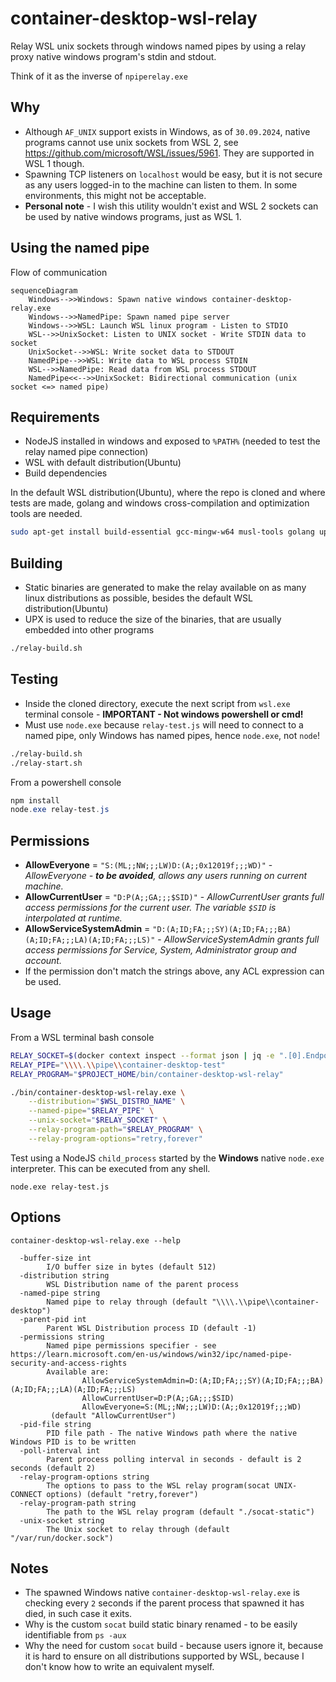 # container-desktop-wsl-relay

Relay WSL unix sockets through windows named pipes by using a relay proxy native windows program's stdin and stdout.

Think of it as the inverse of `npiperelay.exe`

## Why

- Although `AF_UNIX` support exists in Windows, as of `30.09.2024`, native programs cannot use unix sockets from WSL 2, see <https://github.com/microsoft/WSL/issues/5961>. They are supported in WSL 1 though.
- Spawning TCP listeners on `localhost` would be easy, but it is not secure as any users logged-in to the machine can listen to them. In some environments, this might not be acceptable.
- **Personal note** - I wish this utility wouldn't exist and WSL 2 sockets can be used by native windows programs, just as WSL 1.

## Using the named pipe

Flow of communication

```mermaid
sequenceDiagram
    Windows-->>Windows: Spawn native windows container-desktop-relay.exe
    Windows-->>NamedPipe: Spawn named pipe server
    Windows-->>WSL: Launch WSL linux program - Listen to STDIO
    WSL-->>UnixSocket: Listen to UNIX socket - Write STDIN data to socket
    UnixSocket-->>WSL: Write socket data to STDOUT 
    NamedPipe-->>WSL: Write data to WSL process STDIN
    WSL-->>NamedPipe: Read data from WSL process STDOUT
    NamedPipe<<-->>UnixSocket: Bidirectional communication (unix socket <=> named pipe)
```

## Requirements

- NodeJS installed in windows and exposed to `%PATH%` (needed to test the relay named pipe connection)
- WSL with default distribution(Ubuntu)
- Build dependencies

In the default WSL distribution(Ubuntu), where the repo is cloned and where tests are made, golang and windows cross-compilation and optimization tools are needed.

```bash
sudo apt-get install build-essential gcc-mingw-w64 musl-tools golang upx-ucl dotnet-sdk-8.0
```

## Building

- Static binaries are generated to make the relay available on as many linux distributions as possible, besides the default WSL distribution(Ubuntu)
- UPX is used to reduce the size of the binaries, that are usually embedded into other programs

```bash
./relay-build.sh
```

## Testing

- Inside the cloned directory, execute the next script from `wsl.exe` terminal console - **IMPORTANT - Not windows powershell or cmd!**
- Must use `node.exe` because `relay-test.js` will need to connect to a named pipe, only Windows has named pipes, hence `node.exe`, not `node`!

```bash
./relay-build.sh
./relay-start.sh
```

From a powershell console

```powershell
npm install
node.exe relay-test.js
```

## Permissions

- **AllowEveryone** = `"S:(ML;;NW;;;LW)D:(A;;0x12019f;;;WD)"` - _AllowEveryone - **to be avoided**, allows any users running on current machine._
- **AllowCurrentUser** = `"D:P(A;;GA;;;$SID)"` - _AllowCurrentUser grants full access permissions for the current user. The variable `$SID` is interpolated at runtime._
- **AllowServiceSystemAdmin** = `"D:(A;ID;FA;;;SY)(A;ID;FA;;;BA)(A;ID;FA;;;LA)(A;ID;FA;;;LS)"` - _AllowServiceSystemAdmin grants full access permissions for Service, System, Administrator group and account._
- If the permission don't match the strings above, any ACL expression can be used.

## Usage

From a WSL terminal bash console

```bash
RELAY_SOCKET=$(docker context inspect --format json | jq -e ".[0].Endpoints.docker.Host | sub(\"unix://\"; \"\")" | tr -d '"')
RELAY_PIPE="\\\\.\\pipe\\container-desktop-test"
RELAY_PROGRAM="$PROJECT_HOME/bin/container-desktop-wsl-relay"

./bin/container-desktop-wsl-relay.exe \
    --distribution="$WSL_DISTRO_NAME" \
    --named-pipe="$RELAY_PIPE" \
    --unix-socket="$RELAY_SOCKET" \
    --relay-program-path="$RELAY_PROGRAM" \
    --relay-program-options="retry,forever"
```

Test using a NodeJS `child_process` started by the **Windows** native `node.exe` interpreter. This can be executed from any shell.

```shell
node.exe relay-test.js
```

## Options

```shell
container-desktop-wsl-relay.exe --help

  -buffer-size int
        I/O buffer size in bytes (default 512)
  -distribution string
        WSL Distribution name of the parent process
  -named-pipe string
        Named pipe to relay through (default "\\\\.\\pipe\\container-desktop")
  -parent-pid int
        Parent WSL Distribution process ID (default -1)
  -permissions string
        Named pipe permissions specifier - see https://learn.microsoft.com/en-us/windows/win32/ipc/named-pipe-security-and-access-rights
        Available are:
                AllowServiceSystemAdmin=D:(A;ID;FA;;;SY)(A;ID;FA;;;BA)(A;ID;FA;;;LA)(A;ID;FA;;;LS)
                AllowCurrentUser=D:P(A;;GA;;;$SID)
                AllowEveryone=S:(ML;;NW;;;LW)D:(A;;0x12019f;;;WD)
         (default "AllowCurrentUser")
  -pid-file string
        PID file path - The native Windows path where the native Windows PID is to be written
  -poll-interval int
        Parent process polling interval in seconds - default is 2 seconds (default 2)
  -relay-program-options string
        The options to pass to the WSL relay program(socat UNIX-CONNECT options) (default "retry,forever")
  -relay-program-path string
        The path to the WSL relay program (default "./socat-static")
  -unix-socket string
        The Unix socket to relay through (default "/var/run/docker.sock")
```

## Notes

- The spawned Windows native `container-desktop-wsl-relay.exe` is checking every `2` seconds if the parent process that spawned it has died, in such case it exits.
- Why is the custom `socat` build static binary renamed - to be easily identifiable from `ps -aux`
- Why the need for custom `socat` build - because users ignore it, because it is hard to ensure on all distributions supported by WSL, because I don't know how to write an equivalent myself.

